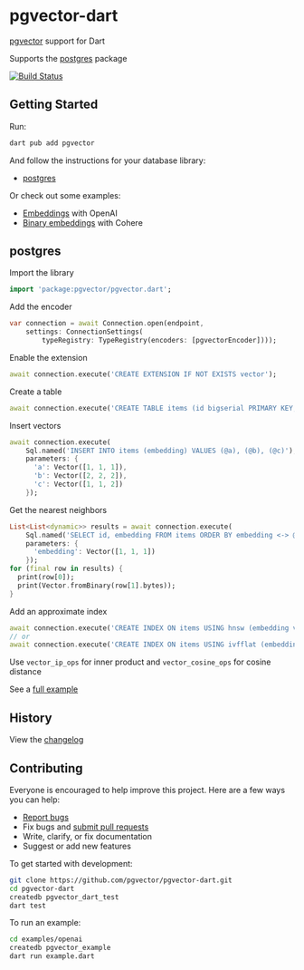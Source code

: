 # pgvector-dart

[pgvector](https://github.com/pgvector/pgvector) support for Dart

Supports the [postgres](https://github.com/isoos/postgresql-dart) package

[![Build Status](https://github.com/pgvector/pgvector-dart/actions/workflows/build.yml/badge.svg)](https://github.com/pgvector/pgvector-dart/actions)

## Getting Started

Run:

```sh
dart pub add pgvector
```

And follow the instructions for your database library:

- [postgres](#postgres)

Or check out some examples:

- [Embeddings](https://github.com/pgvector/pgvector-dart/blob/master/examples/openai/example.dart) with OpenAI
- [Binary embeddings](https://github.com/pgvector/pgvector-dart/blob/master/examples/cohere/example.dart) with Cohere

## postgres

Import the library

```dart
import 'package:pgvector/pgvector.dart';
```

Add the encoder

```dart
var connection = await Connection.open(endpoint,
    settings: ConnectionSettings(
        typeRegistry: TypeRegistry(encoders: [pgvectorEncoder])));
```

Enable the extension

```dart
await connection.execute('CREATE EXTENSION IF NOT EXISTS vector');
```

Create a table

```dart
await connection.execute('CREATE TABLE items (id bigserial PRIMARY KEY, embedding vector(3))');
```

Insert vectors

```dart
await connection.execute(
    Sql.named('INSERT INTO items (embedding) VALUES (@a), (@b), (@c)'),
    parameters: {
      'a': Vector([1, 1, 1]),
      'b': Vector([2, 2, 2]),
      'c': Vector([1, 1, 2])
    });
```

Get the nearest neighbors

```dart
List<List<dynamic>> results = await connection.execute(
    Sql.named('SELECT id, embedding FROM items ORDER BY embedding <-> @embedding LIMIT 5'),
    parameters: {
      'embedding': Vector([1, 1, 1])
    });
for (final row in results) {
  print(row[0]);
  print(Vector.fromBinary(row[1].bytes));
}
```

Add an approximate index

```dart
await connection.execute('CREATE INDEX ON items USING hnsw (embedding vector_l2_ops)');
// or
await connection.execute('CREATE INDEX ON items USING ivfflat (embedding vector_l2_ops) WITH (lists = 100)');
```

Use `vector_ip_ops` for inner product and `vector_cosine_ops` for cosine distance

See a [full example](test/postgres_test.dart)

## History

View the [changelog](https://github.com/pgvector/pgvector-dart/blob/master/CHANGELOG.md)

## Contributing

Everyone is encouraged to help improve this project. Here are a few ways you can help:

- [Report bugs](https://github.com/pgvector/pgvector-dart/issues)
- Fix bugs and [submit pull requests](https://github.com/pgvector/pgvector-dart/pulls)
- Write, clarify, or fix documentation
- Suggest or add new features

To get started with development:

```sh
git clone https://github.com/pgvector/pgvector-dart.git
cd pgvector-dart
createdb pgvector_dart_test
dart test
```

To run an example:

```sh
cd examples/openai
createdb pgvector_example
dart run example.dart
```
